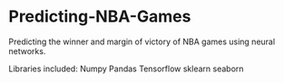 # Predicting-NBA-Games
Predicting the winner and margin of victory of NBA games using neural networks.

Libraries included:
  Numpy
  Pandas
  Tensorflow
  sklearn
  seaborn
